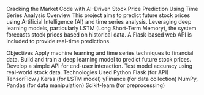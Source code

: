 Cracking the Market Code with AI-Driven Stock Price Prediction Using Time Series Analysis
Overview
This project aims to predict future stock prices using Artificial Intelligence (AI) and time series analysis. Leveraging deep learning models, particularly LSTM (Long Short-Term Memory), the system forecasts stock prices based on historical data. A Flask-based web API is included to provide real-time predictions.

Objectives
Apply machine learning and time series techniques to financial data.
Build and train a deep learning model to predict future stock prices.
Develop a simple API for end-user interaction.
Test model accuracy using real-world stock data.
Technologies Used
Python
Flask (for API)
TensorFlow / Keras (for LSTM model)
yFinance (for data collection)
NumPy, Pandas (for data manipulation)
Scikit-learn (for preprocessing)
